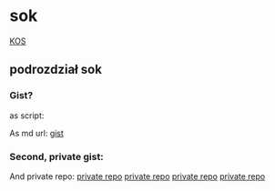 # sok


[KOS](https://mdzielinski.github.io/sok/kos)


## podrozdział sok


### Gist?
as script:

<script src="https://gist.github.com/mdzielinski/5f7f608b7cab3ecee3e521d9efb8d3cf.js"></script>

As md url:
[gist](https://gist.github.com/mdzielinski/5f7f608b7cab3ecee3e521d9efb8d3cf.js)


### Second, private gist:
<script src="https://gist.github.com/mdzielinski/c79955e3b0fc845984fcbff3045cc328.js"></script>


And private repo:
[private repo](https://github.com/mdzielinski/private)
[private repo](https://github.com/mdzielinski/private/)
[private repo](https://github.com/mdzielinski/private/README)
[private repo](https://github.com/mdzielinski/private/README.md)
